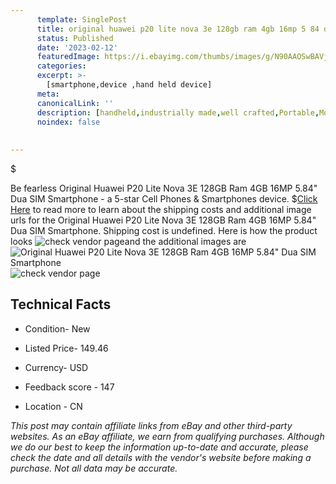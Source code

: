 ```yaml
---
      template: SinglePost
      title: original huawei p20 lite nova 3e 128gb ram 4gb 16mp 5 84 dua sim smartphone
      status: Published
      date: '2023-02-12'
      featuredImage: https://i.ebayimg.com/thumbs/images/g/N90AAOSwBAVja4V8/s-l225.jpg
      categories: 
      excerpt: >-
        [smartphone,device ,hand held device]
      meta:
      canonicalLink: ''
      description: [handheld,industrially made,well crafted,Portable,Mobile,Compact,Convenient,Lightweight,Maneuverable,Man-portable,Miniature,Carriable,Hand-held,Light,Holdable,Transportable,Mobile device,Pocket-sized,On-the-go,Wireless,Cordless,Compact size,Convenient size, smartphone,device ,hand held device]
      noindex: false
      
        
---
```

$

Be fearless Original Huawei P20 Lite Nova 3E  128GB Ram 4GB 16MP 5.84" Dua SIM Smartphone - a 5-star Cell Phones & Smartphones device.
$[Click Here](https://www.ebay.com/itm/224978004689?hash=item3461bbead1%3Ag%3AN90AAOSwBAVja4V8&mkevt=1&mkcid=1&mkrid=711-53200-19255-0&campid=%253CePNCampaignId%253E&customid=%253CreferenceId%253E&toolid=10049) to read more to learn about the shipping costs and additional image urls for the Original Huawei P20 Lite Nova 3E  128GB Ram 4GB 16MP 5.84" Dua SIM Smartphone. Shipping cost is undefined. Here is how the product looks ![check vendor page](https://i.ebayimg.com/thumbs/images/g/N90AAOSwBAVja4V8/s-l225.jpg)and the additional images are![Original Huawei P20 Lite Nova 3E  128GB Ram 4GB 16MP 5.84" Dua SIM Smartphone](https://i.ebayimg.com/images/g/N90AAOSwBAVja4V8/s-l960.jpg)![check vendor page](https://origin-galleryplus.ebayimg.com/ws/web/224978004689_2_0_1/225x225.jpg,https://origin-galleryplus.ebayimg.com/ws/web/224978004689_3_0_1/225x225.jpg,https://origin-galleryplus.ebayimg.com/ws/web/224978004689_4_0_1/225x225.jpg,https://origin-galleryplus.ebayimg.com/ws/web/224978004689_5_0_1/225x225.jpg,https://origin-galleryplus.ebayimg.com/ws/web/224978004689_6_0_1/225x225.jpg,https://origin-galleryplus.ebayimg.com/ws/web/224978004689_7_0_1/225x225.jpg,https://origin-galleryplus.ebayimg.com/ws/web/224978004689_8_0_1/225x225.jpg,https://origin-galleryplus.ebayimg.com/ws/web/224978004689_9_0_1/225x225.jpg,https://origin-galleryplus.ebayimg.com/ws/web/224978004689_10_0_1/225x225.jpg,https://origin-galleryplus.ebayimg.com/ws/web/224978004689_11_0_1/225x225.jpg)



 ## Technical Facts 



     
      

 - Condition- New 


      

 - Listed Price- 149.46 


      

 - Currency- USD 


      

 - Feedback score - 147 


      

 - Location - CN 


      
      

 *_This post may contain affiliate links from eBay and other third-party websites. As an eBay affiliate, we earn from qualifying purchases. Although we do our best to keep the information up-to-date and accurate, please check the date and all details with the vendor's website before making a purchase. Not all data may be accurate._*






